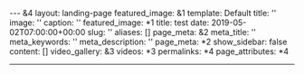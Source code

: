 --- &4
layout: landing-page
featured_image: &1
  template: Default
  title: ''
  image: ''
  caption: ''
  featured_image: *1
title: test
date: 2019-05-02T07:00:00+00:00
slug: ''
aliases: []
page_meta: &2
  meta_title: ''
  meta_keywords: ''
  meta_description: ''
  page_meta: *2
show_sidebar: false
content: []
video_gallery: &3
  videos: *3
permalinks: *4
page_attributes: *4

---

